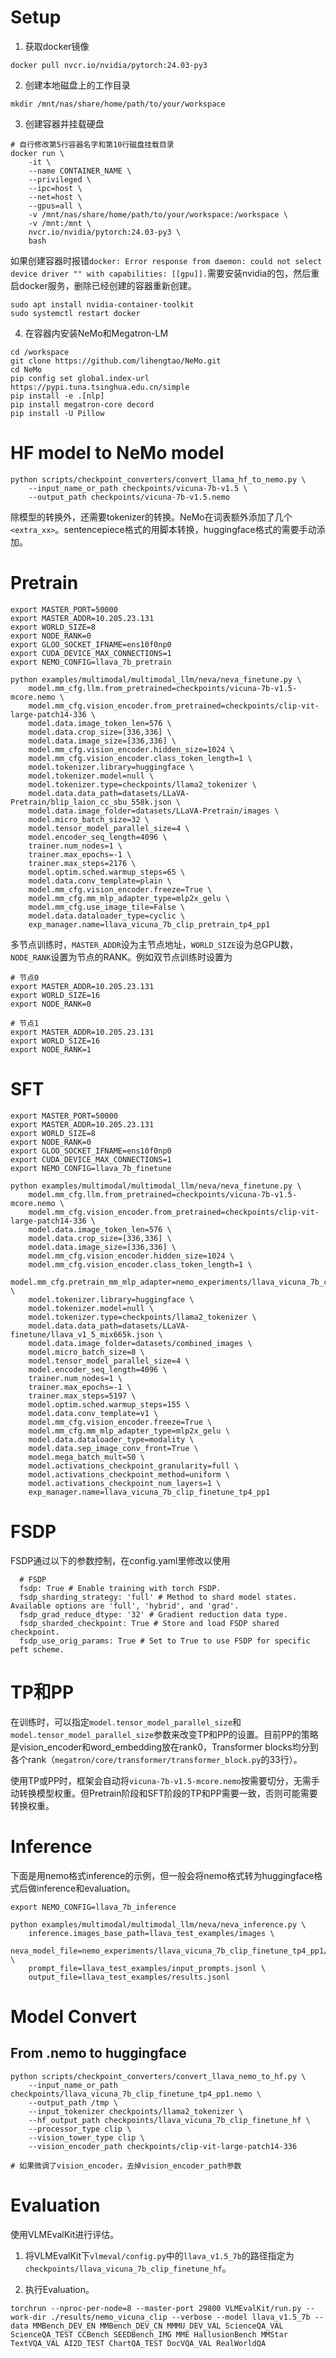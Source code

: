 # Setup

1. 获取docker镜像

```
docker pull nvcr.io/nvidia/pytorch:24.03-py3
```

2. 创建本地磁盘上的工作目录

```
mkdir /mnt/nas/share/home/path/to/your/workspace
```

3. 创建容器并挂载硬盘

```
# 自行修改第5行容器名字和第10行磁盘挂载目录
docker run \
    -it \
    --name CONTAINER_NAME \
    --privileged \
    --ipc=host \
    --net=host \
    --gpus=all \
    -v /mnt/nas/share/home/path/to/your/workspace:/workspace \
    -v /mnt:/mnt \
    nvcr.io/nvidia/pytorch:24.03-py3 \
    bash
```

如果创建容器时报错`docker: Error response from daemon: could not select device driver "" with capabilities: [[gpu]].`需要安装nvidia的包，然后重启docker服务，删除已经创建的容器重新创建。

```
sudo apt install nvidia-container-toolkit
sudo systemctl restart docker
```

4. 在容器内安装NeMo和Megatron-LM

```
cd /workspace
git clone https://github.com/lihengtao/NeMo.git
cd NeMo
pip config set global.index-url https://pypi.tuna.tsinghua.edu.cn/simple
pip install -e .[nlp]
pip install megatron-core decord
pip install -U Pillow
```

# HF model to NeMo model

```
python scripts/checkpoint_converters/convert_llama_hf_to_nemo.py \
    --input_name_or_path checkpoints/vicuna-7b-v1.5 \
    --output_path checkpoints/vicuna-7b-v1.5.nemo
```

除模型的转换外，还需要tokenizer的转换。NeMo在词表额外添加了几个`<extra_xx>`。sentencepiece格式的用脚本转换，huggingface格式的需要手动添加。

# Pretrain

```
export MASTER_PORT=50000
export MASTER_ADDR=10.205.23.131
export WORLD_SIZE=8
export NODE_RANK=0
export GLOO_SOCKET_IFNAME=ens10f0np0
export CUDA_DEVICE_MAX_CONNECTIONS=1
export NEMO_CONFIG=llava_7b_pretrain

python examples/multimodal/multimodal_llm/neva/neva_finetune.py \
    model.mm_cfg.llm.from_pretrained=checkpoints/vicuna-7b-v1.5-mcore.nemo \
    model.mm_cfg.vision_encoder.from_pretrained=checkpoints/clip-vit-large-patch14-336 \
    model.data.image_token_len=576 \
    model.data.crop_size=[336,336] \
    model.data.image_size=[336,336] \
    model.mm_cfg.vision_encoder.hidden_size=1024 \
    model.mm_cfg.vision_encoder.class_token_length=1 \
    model.tokenizer.library=huggingface \
    model.tokenizer.model=null \
    model.tokenizer.type=checkpoints/llama2_tokenizer \
    model.data.data_path=datasets/LLaVA-Pretrain/blip_laion_cc_sbu_558k.json \
    model.data.image_folder=datasets/LLaVA-Pretrain/images \
    model.micro_batch_size=32 \
    model.tensor_model_parallel_size=4 \
    model.encoder_seq_length=4096 \
    trainer.num_nodes=1 \
    trainer.max_epochs=-1 \
    trainer.max_steps=2176 \
    model.optim.sched.warmup_steps=65 \
    model.data.conv_template=plain \
    model.mm_cfg.vision_encoder.freeze=True \
    model.mm_cfg.mm_mlp_adapter_type=mlp2x_gelu \
    model.mm_cfg.use_image_tile=False \
    model.data.dataloader_type=cyclic \
    exp_manager.name=llava_vicuna_7b_clip_pretrain_tp4_pp1
```

多节点训练时，`MASTER_ADDR`设为主节点地址，`WORLD_SIZE`设为总GPU数，`NODE_RANK`设置为节点的RANK。例如双节点训练时设置为

```
# 节点0
export MASTER_ADDR=10.205.23.131
export WORLD_SIZE=16
export NODE_RANK=0

# 节点1
export MASTER_ADDR=10.205.23.131
export WORLD_SIZE=16
export NODE_RANK=1
```

# SFT

```
export MASTER_PORT=50000
export MASTER_ADDR=10.205.23.131
export WORLD_SIZE=8
export NODE_RANK=0
export GLOO_SOCKET_IFNAME=ens10f0np0
export CUDA_DEVICE_MAX_CONNECTIONS=1
export NEMO_CONFIG=llava_7b_finetune

python examples/multimodal/multimodal_llm/neva/neva_finetune.py \
    model.mm_cfg.llm.from_pretrained=checkpoints/vicuna-7b-v1.5-mcore.nemo \
    model.mm_cfg.vision_encoder.from_pretrained=checkpoints/clip-vit-large-patch14-336 \
    model.data.image_token_len=576 \
    model.data.crop_size=[336,336] \
    model.data.image_size=[336,336] \
    model.mm_cfg.vision_encoder.hidden_size=1024 \
    model.mm_cfg.vision_encoder.class_token_length=1 \
    model.mm_cfg.pretrain_mm_mlp_adapter=nemo_experiments/llava_vicuna_7b_clip_pretrain_tp4_pp1/checkpoints/llava_vicuna_7b_clip_pretrain_tp4_pp1.nemo \
    model.tokenizer.library=huggingface \
    model.tokenizer.model=null \
    model.tokenizer.type=checkpoints/llama2_tokenizer \
    model.data.data_path=datasets/LLaVA-finetune/llava_v1_5_mix665k.json \
    model.data.image_folder=datasets/combined_images \
    model.micro_batch_size=8 \
    model.tensor_model_parallel_size=4 \
    model.encoder_seq_length=4096 \
    trainer.num_nodes=1 \
    trainer.max_epochs=-1 \
    trainer.max_steps=5197 \
    model.optim.sched.warmup_steps=155 \
    model.data.conv_template=v1 \
    model.mm_cfg.vision_encoder.freeze=True \
    model.mm_cfg.mm_mlp_adapter_type=mlp2x_gelu \
    model.data.dataloader_type=modality \
    model.data.sep_image_conv_front=True \
    model.mega_batch_mult=50 \
    model.activations_checkpoint_granularity=full \
    model.activations_checkpoint_method=uniform \
    model.activations_checkpoint_num_layers=1 \
    exp_manager.name=llava_vicuna_7b_clip_finetune_tp4_pp1
```

# FSDP
FSDP通过以下的参数控制，在config.yaml里修改以使用
```
  # FSDP
  fsdp: True # Enable training with torch FSDP.
  fsdp_sharding_strategy: 'full' # Method to shard model states. Available options are 'full', 'hybrid', and 'grad'.
  fsdp_grad_reduce_dtype: '32' # Gradient reduction data type.
  fsdp_sharded_checkpoint: True # Store and load FSDP shared checkpoint.
  fsdp_use_orig_params: True # Set to True to use FSDP for specific peft scheme.
```

# TP和PP

在训练时，可以指定`model.tensor_model_parallel_size`和`model.tensor_model_parallel_size`参数来改变TP和PP的设置。目前PP的策略是vision_encoder和word_embedding放在rank0，Transformer blocks均分到各个rank（`megatron/core/transformer/transformer_block.py`的33行）。

使用TP或PP时，框架会自动将`vicuna-7b-v1.5-mcore.nemo`按需要切分，无需手动转换模型权重。但Pretrain阶段和SFT阶段的TP和PP需要一致，否则可能需要转换权重。

# Inference

下面是用nemo格式inference的示例，但一般会将nemo格式转为huggingface格式后做inference和evaluation。

```
export NEMO_CONFIG=llava_7b_inference

python examples/multimodal/multimodal_llm/neva/neva_inference.py \
    inference.images_base_path=llava_test_examples/images \
    neva_model_file=nemo_experiments/llava_vicuna_7b_clip_finetune_tp4_pp1/checkpoints/llava_vicuna_7b_clip_finetune_tp4_pp1.nemo \
    prompt_file=llava_test_examples/input_prompts.jsonl \
    output_file=llava_test_examples/results.jsonl
```

# Model Convert

## From .nemo to huggingface

```
python scripts/checkpoint_converters/convert_llava_nemo_to_hf.py \
    --input_name_or_path checkpoints/llava_vicuna_7b_clip_finetune_tp4_pp1.nemo \
    --output_path /tmp \
    --input_tokenizer checkpoints/llama2_tokenizer \
    --hf_output_path checkpoints/llava_vicuna_7b_clip_finetune_hf \
    --processor_type clip \
    --vision_tower_type clip \
    --vision_encoder_path checkpoints/clip-vit-large-patch14-336

# 如果微调了vision_encoder，去掉vision_encoder_path参数
```

# Evaluation

使用VLMEvalKit进行评估。

1. 将VLMEvalKit下`vlmeval/config.py`中的`llava_v1.5_7b`的路径指定为`checkpoints/llava_vicuna_7b_clip_finetune_hf`。
   
2. 执行Evaluation。

```
torchrun --nproc-per-node=8 --master-port 29800 VLMEvalKit/run.py --work-dir ./results/nemo_vicuna_clip --verbose --model llava_v1.5_7b --data MMBench_DEV_EN MMBench_DEV_CN MMMU_DEV_VAL ScienceQA_VAL ScienceQA_TEST CCBench SEEDBench_IMG MME HallusionBench MMStar TextVQA_VAL AI2D_TEST ChartQA_TEST DocVQA_VAL RealWorldQA 
```
